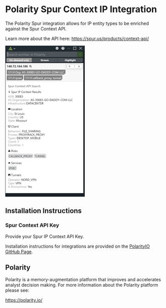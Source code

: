 # Polarity Spur Context IP Integration

The Polarity Spur integration allows for IP entity types to be enriched against the Spur Context API.

Learn more about the API here: https://spur.us/products/context-api/

<img src="images/overlay.png" width="50%">

## Installation Instructions

### Spur Context API Key 

Provide your Spur IP Context API Key. 

Installation instructions for integrations are provided on the [PolarityIO GitHub Page](https://polarityio.github.io/).

## Polarity

Polarity is a memory-augmentation platform that improves and accelerates analyst decision making.  For more information about the Polarity platform please see:

https://polarity.io/
